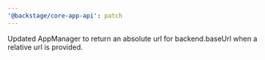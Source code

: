 ```yaml
---
'@backstage/core-app-api': patch
---
```


Updated AppManager to return an absolute url for backend.baseUrl when a relative url is provided.
